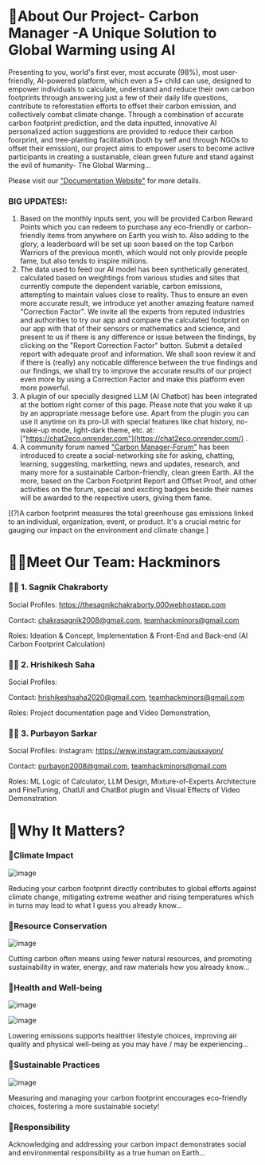 # 🌳About Our Project- Carbon Manager -A Unique Solution to Global Warming using AI

Presenting to you, world's first ever, most accurate (98%), most user-friendly, AI-powered platform, which even a 5+ child can use, designed to empower individuals to calculate, understand and reduce their own carbon footprints through answering just a few of their daily life questions, contribute to reforestation efforts to offset their carbon emission, and collectively combat climate change. Through a combination of accurate carbon footprint prediction, and the data inputted, innovative AI personalized action suggestions are provided to reduce their carbon foorprint, and tree-planting facilitation (both by self and through NGOs to offset their emission), our project aims to empower users to become active participants in creating a sustainable, clean green future and stand against the evil of humanity- The Global Warming...

Please visit our ["Documentation Website"](https://teamhackminors.github.io) for more details.

### BIG UPDATES!:
1. Based on the monthly inputs sent, you will be provided Carbon Reward Points which you can redeem to purchase any eco-friendly or carbon-friendly items from anywhere on Earth you wish to. Also adding to the glory, a leaderboard will be set up soon based on the top Carbon Warriors of the previous month, which would not only provide people fame, but also tends to inspire millions.
2. The data used to feed our AI model has been synthetically generated, calculated based on weightings from various studies and sites that currently compute the dependent variable, carbon emissions, attempting to maintain values close to reality. Thus to ensure an even more accurate result, we introduce yet another amazing feature named "Correction Factor". We invite all the experts from reputed industries and authorities to try our app and compare the calculated footprint on our app with that of their sensors or mathematics and science, and present to us if there is any difference or issue between the findings, by clicking on the "Report Correction Factor" button. Submit a detailed report with adequate proof and information. We shall soon review it and if there is (really) any noticable difference between the true findings and our findings, we shall try to improve the accurate results of our project even more by using a Correction Factor and make this platform even more powerful.
3. A plugin of our specially designed LLM (AI Chatbot) has been integrated at the bottom right corner of this page. Please note that you wake it up by an appropriate message before use. Apart from the plugin you can use it anytime on its pro-UI with special features like chat history, no-wake-up mode, light-dark theme, etc. at: ["https://chat2eco.onrender.com"](https://chat2eco.onrender.com/) .
4. A community forum named ["Carbon Manager-Forum"](https://bit.ly/CarbonManagerForum) has been introduced to create a social-networking site for asking, chatting, learning, suggesting, marketting, news and updates, research, and many more for a sustainable Carbon-friendly, clean green Earth. All the more, based on the Carbon Footprint Report and Offset Proof, and other activities on the forum, special and exciting badges beside their names will be awarded to the respective users, giving them fame.

[(?)A carbon footprint measures the total greenhouse gas emissions linked to an individual, organization, event, or product. It's a crucial metric for gauging our impact on the environment and climate change.]

# 👨‍💻Meet Our Team: Hackminors
### 🙋‍♂️ 1. Sagnik Chakraborty
Social Profiles: https://thesagnikchakraborty.000webhostapp.com

Contact: chakrasagnik2008@gmail.com, teamhackminors@gmail.com

Roles: Ideation & Concept, Implementation & Front-End and Back-end (AI Carbon Footprint Calculation)

### 🙋‍♂️ 2. Hrishikesh Saha
Social Profiles:

Contact: hrishikeshsaha2020@gmail.com, teamhackminors@gmail.com

Roles: Project documentation page and Video Demonstration, 

### 🙋‍♂️ 3. Purbayon Sarkar
Social Profiles: Instagram: https://www.instagram.com/ausxayon/


Contact: purbayon2008@gmail.com, teamhackminors@gmail.com

Roles: ML Logic of Calculator, LLM Design, Mixture-of-Experts Architecture and FineTuning, ChatUI and ChatBot plugin and Visual Effects of Video Demonstration

# 🌳Why It Matters?

###  🍃Climate Impact
![image](https://sdgs.un.org/sites/default/files/goals/E_SDG_Icons-13.jpg) 

Reducing your carbon footprint directly contributes to global efforts against climate change, mitigating extreme weather and rising temperatures which in turns may lead to what I guess you already know...

### 🍃Resource Conservation
![image](https://sdgs.un.org/sites/default/files/goals/E_SDG_Icons-07.jpg)

Cutting carbon often means using fewer natural resources, and promoting sustainability in water, energy, and raw materials how you already know...

### 🍃Health and Well-being
![image](https://sdgs.un.org/sites/default/files/goals/E_SDG_Icons-03.jpg)

![image](https://sdgs.un.org/sites/default/files/goals/E_SDG_Icons-15.jpg)

Lowering emissions supports healthier lifestyle choices, improving air quality and physical well-being as you may have / may be experiencing...

### 🍃Sustainable Practices
![image](https://sdgs.un.org/sites/default/files/goals/E_SDG_Icons-11.jpg)

Measuring and managing your carbon footprint encourages eco-friendly choices, fostering a more sustainable society!

### 🍃Responsibility
Acknowledging and addressing your carbon impact demonstrates social and environmental responsibility as a true human on Earth...
